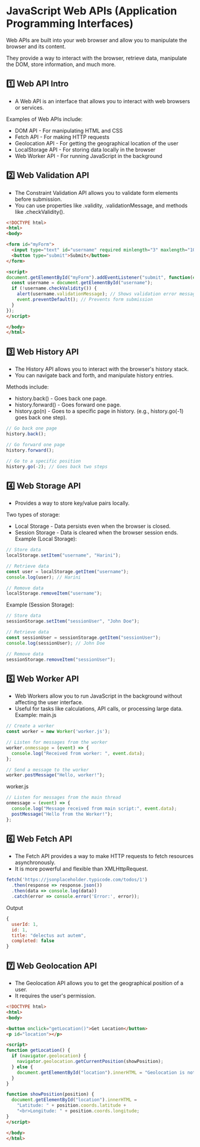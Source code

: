 # JavaScript Web APIs (Application Programming Interfaces)
Web APIs are built into your web browser and allow you to manipulate the browser and its content. 

They provide a way to interact with the browser, retrieve data, manipulate the DOM, store information, and much more.

## 1️⃣ Web API Intro
- A Web API is an interface that allows you to interact with web browsers or services.

Examples of Web APIs include:
- DOM API - For manipulating HTML and CSS
- Fetch API - For making HTTP requests
- Geolocation API - For getting the geographical location of the user
- LocalStorage API - For storing data locally in the browser
- Web Worker API - For running JavaScript in the background

## 2️⃣ Web Validation API
- The Constraint Validation API allows you to validate form elements before submission.
- You can use properties like .validity, .validationMessage, and methods like .checkValidity().
```html
<!DOCTYPE html>
<html>
<body>

<form id="myForm">
  <input type="text" id="username" required minlength="3" maxlength="10">
  <button type="submit">Submit</button>
</form>

<script>
document.getElementById("myForm").addEventListener("submit", function(event) {
  const username = document.getElementById("username");
  if (!username.checkValidity()) {
    alert(username.validationMessage); // Shows validation error message
    event.preventDefault(); // Prevents form submission
  }
});
</script>

</body>
</html>
```

## 3️⃣ Web History API
- The History API allows you to interact with the browser's history stack.
- You can navigate back and forth, and manipulate history entries.

Methods include:
- history.back() - Goes back one page.
- history.forward() - Goes forward one page.
- history.go(n) - Goes to a specific page in history. (e.g., history.go(-1) goes back one step).
```js
// Go back one page
history.back();

// Go forward one page
history.forward();

// Go to a specific position
history.go(-2); // Goes back two steps
```

## 4️⃣ Web Storage API
- Provides a way to store key/value pairs locally.

Two types of storage:
- Local Storage - Data persists even when the browser is closed.
- Session Storage - Data is cleared when the browser session ends.
Example (Local Storage):
```js
// Store data
localStorage.setItem("username", "Harini");

// Retrieve data
const user = localStorage.getItem("username");
console.log(user); // Harini

// Remove data
localStorage.removeItem("username");
```
Example (Session Storage):
```js
// Store data
sessionStorage.setItem("sessionUser", "John Doe");

// Retrieve data
const sessionUser = sessionStorage.getItem("sessionUser");
console.log(sessionUser); // John Doe

// Remove data
sessionStorage.removeItem("sessionUser");
```

## 5️⃣ Web Worker API
- Web Workers allow you to run JavaScript in the background without affecting the user interface.
- Useful for tasks like calculations, API calls, or processing large data.
Example: main.js
```js
// Create a worker
const worker = new Worker('worker.js');

// Listen for messages from the worker
worker.onmessage = (event) => {
  console.log("Received from worker: ", event.data);
};

// Send a message to the worker
worker.postMessage("Hello, worker!");
```
worker.js
```js
// Listen for messages from the main thread
onmessage = (event) => {
  console.log("Message received from main script:", event.data);
  postMessage("Hello from the Worker!");
};
```

## 6️⃣ Web Fetch API
- The Fetch API provides a way to make HTTP requests to fetch resources asynchronously.
- It is more powerful and flexible than XMLHttpRequest.
```js
fetch('https://jsonplaceholder.typicode.com/todos/1')
  .then(response => response.json())
  .then(data => console.log(data))
  .catch(error => console.error('Error:', error));
```
Output
```js
{
  userId: 1,
  id: 1,
  title: "delectus aut autem",
  completed: false
}
```

## 7️⃣ Web Geolocation API
- The Geolocation API allows you to get the geographical position of a user.
- It requires the user's permission.
```html
<!DOCTYPE html>
<html>
<body>

<button onclick="getLocation()">Get Location</button>
<p id="location"></p>

<script>
function getLocation() {
  if (navigator.geolocation) {
    navigator.geolocation.getCurrentPosition(showPosition);
  } else {
    document.getElementById("location").innerHTML = "Geolocation is not supported by this browser.";
  }
}

function showPosition(position) {
  document.getElementById("location").innerHTML = 
    "Latitude: " + position.coords.latitude + 
    "<br>Longitude: " + position.coords.longitude;
}
</script>

</body>
</html>
```
